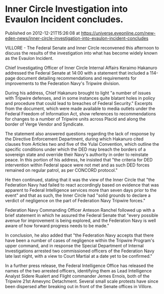 # Inner Circle Investigation into Evaulon Incident concludes.
Published on 2012-12-21T15:26:08 at https://universe.eveonline.com/new-eden-news/inner-circle-investigation-into-evaulon-incident-concludes

VILLORE - The Federal Senate and Inner Circle reconvened this afternoon to discuss the results of the investigation into what has become widely known as the Evaulon Incident.

Chief Investigating Officer of Inner Circle Internal Affairs Keraimo Hakanuro addressed the Federal Senate at 14:00 with a statement that included a 114-page document detailing recommendations and requirements for improvements to the Federation Navy's Tripwire division.

During his address, Chief Hakanuro brought to light "a number of issues with Tripwire defenses, and in some instances quite blatant holes in policy and procedure that could lead to breaches of Federal Security." Excerpts from the document, which were made available to media outlets under the Federal Freedom of Information Act, show references to recommendations for changes to a number of Tripwire units across Placid and along the border of Verge Vendor and Syndicate.

The statement also answered questions regarding the lack of response by the Directive Enforcement Department, during which Hakanuro cited clauses from Articles two and five of the Yulai Convention, which outline the specific conditions under which the DED may breach the borders of a sovereign state and override their Navy's authority in order to reinstate peace. In this portion of his address, he insisted that "the criteria for DED intervention within Federal space were not met and as such DED forces remained on regular patrol, as per CONCORD protocol."

He then continued, stating that it was the view of the Inner Circle that "the Federation Navy had failed to react accordingly based on evidence that was apparent to Federal Intelligence services more than seven days prior to the event" and that as such, the Inner Circle had "solid grounds to declare a verdict of negligence on the part of Federation Navy Tripwire forces."

Federation Navy Commanding Officer Anteson Ranchel followed up with a brief statement in which he assured the Federal Senate that "every possible avenue for improvement is being explored, and the Federation Navy is well aware of how forward progress needs to be made."

In conclusion, he also added that "the Federation Navy accepts that there have been a number of cases of negligence within the Tripwire Program's upper command, and in response the Special Department of Internal Investigations arrested two commissioned officers of the Federation Navy late last night, with a view to Court Martial at a date yet to be confirmed."

In a further press release, the Federal Intelligence Office has released the names of the two arrested officers, identifying them as Lead Intelligence Analyst Sidere Rualert and Flight commander Jemes Ernois, both of the Tripwire 21st Amevync Detachment. Several small scale protests have since been dispersed after breaking out in front of the Senate offices in Villore.
